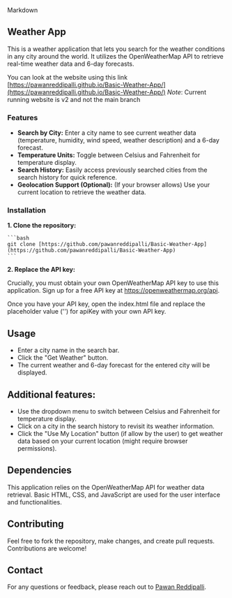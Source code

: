 Markdown
## Weather App

This is a weather application that lets you search for the weather conditions in any city around the world. It utilizes the OpenWeatherMap API to retrieve real-time weather data and 6-day forecasts.

You can look at the website using this link [https://pawanreddipalli.github.io/Basic-Weather-App/](https://pawanreddipalli.github.io/Basic-Weather-App/)
*Note*: Current running website is v2 and not the main branch

### Features

* **Search by City:** Enter a city name to see current weather data (temperature, humidity, wind speed, weather description) and a 6-day forecast.
* **Temperature Units:** Toggle between Celsius and Fahrenheit for temperature display.
* **Search History:** Easily access previously searched cities from the search history for quick reference.
* **Geolocation Support (Optional):** (If your browser allows) Use your current location to retrieve the weather data.

### Installation

**1. Clone the repository:**

    ```bash
    git clone [https://github.com/pawanreddipalli/Basic-Weather-App](https://github.com/pawanreddipalli/Basic-Weather-App)
    ```
**2. Replace the API key:**

Crucially, you must obtain your own OpenWeatherMap API key to use this application. Sign up for a free API key at https://openweathermap.org/api.

Once you have your API key, open the index.html file and replace the placeholder value ('') for apiKey with your own API key.

## Usage
* Enter a city name in the search bar.
* Click the "Get Weather" button.
* The current weather and 6-day forecast for the entered city will be displayed.

## Additional features:

* Use the dropdown menu to switch between Celsius and Fahrenheit for temperature display.
* Click on a city in the search history to revisit its weather information.
* Click the "Use My Location" button (if allow by the user) to get weather data based on your current location (might require browser permissions).

## Dependencies
This application relies on the OpenWeatherMap API for weather data retrieval.
Basic HTML, CSS, and JavaScript are used for the user interface and functionalities.


## Contributing
Feel free to fork the repository, make changes, and create pull requests. Contributions are welcome!

## Contact
For any questions or feedback, please reach out to [Pawan Reddipalli](https://www.pawanreddipalli.com).
